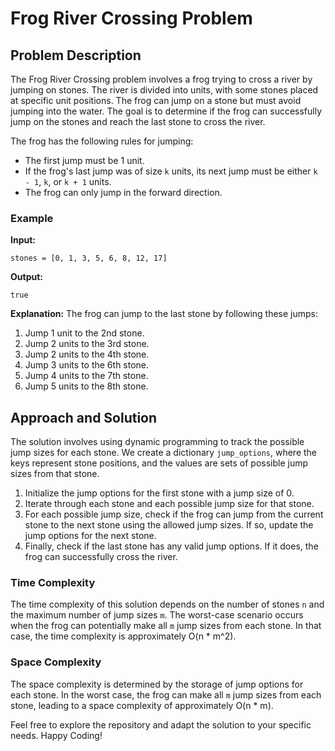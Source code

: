 # Frog River Crossing Problem

## Problem Description

The Frog River Crossing problem involves a frog trying to cross a river by jumping on stones. The river is divided into units, with some stones placed at specific unit positions. The frog can jump on a stone but must avoid jumping into the water. The goal is to determine if the frog can successfully jump on the stones and reach the last stone to cross the river.

The frog has the following rules for jumping:

- The first jump must be 1 unit.
- If the frog's last jump was of size `k` units, its next jump must be either `k - 1`, `k`, or `k + 1` units.
- The frog can only jump in the forward direction.

### Example

**Input:**
```
stones = [0, 1, 3, 5, 6, 8, 12, 17]
```

**Output:**
```
true
```

**Explanation:**
The frog can jump to the last stone by following these jumps:
1. Jump 1 unit to the 2nd stone.
2. Jump 2 units to the 3rd stone.
3. Jump 2 units to the 4th stone.
4. Jump 3 units to the 6th stone.
5. Jump 4 units to the 7th stone.
6. Jump 5 units to the 8th stone.

## Approach and Solution 

The solution involves using dynamic programming to track the possible jump sizes for each stone. We create a dictionary `jump_options`, where the keys represent stone positions, and the values are sets of possible jump sizes from that stone.

1. Initialize the jump options for the first stone with a jump size of 0.
2. Iterate through each stone and each possible jump size for that stone.
3. For each possible jump size, check if the frog can jump from the current stone to the next stone using the allowed jump sizes. If so, update the jump options for the next stone.
4. Finally, check if the last stone has any valid jump options. If it does, the frog can successfully cross the river.

### Time Complexity

The time complexity of this solution depends on the number of stones `n` and the maximum number of jump sizes `m`. The worst-case scenario occurs when the frog can potentially make all `m` jump sizes from each stone. In that case, the time complexity is approximately O(n * m^2).

### Space Complexity

The space complexity is determined by the storage of jump options for each stone. In the worst case, the frog can make all `m` jump sizes from each stone, leading to a space complexity of approximately O(n * m).

Feel free to explore the repository and adapt the solution to your specific needs. Happy Coding!